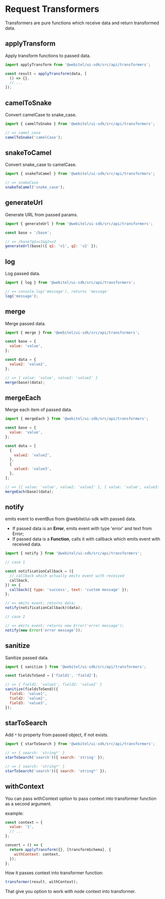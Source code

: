 # Request Transformers

Transformers are pure functions which receive data and return transformed data.

## applyTransform

Apply transform functions to passed data.

```js
import applyTransform from '@webitel/ui-sdk/src/api/transformers';

const result = applyTransform(data, [
  () => {},
  // ...
]);
```

## camelToSnake

Convert camelCase to snake_case.

```js
import { camelToSnake } from '@webitel/ui-sdk/src/api/transformers';

// => camel_case
camelToSnake('camelCase');
```

## snakeToCamel

Convert snake_case to camelCase.

```js
import { snakeToCamel } from '@webitel/ui-sdk/src/api/transformers';

// => snakeCase
snakeToCamel('snake_case');
```

## generateUrl

Generate URL from passed params.

```js
import { generateUrl } from '@webitel/ui-sdk/src/api/transformers';

const base = '/base';

// => /base?q1=v1&q2=v2
generateUrl(base)({ q1: 'v1', q2: 'v2' });
```

## log

Log passed data.

```js
import { log } from '@webitel/ui-sdk/src/api/transformers';

// => console.log('message'), returns 'message'
log('message');
```

## merge

Merge passed data.

```js
import { merge } from '@webitel/ui-sdk/src/api/transformers';

const base = {
  value: 'value',
};

const data = {
  value2: 'value2',
};

// => { value: 'value', value2: 'value2' }
merge(base)(data);
```

## mergeEach

Merge each item of passed data.

```js
import { mergeEach } from '@webitel/ui-sdk/src/api/transformers';

const base = {
  value: 'value',
};

const data = [
  {
    value2: 'value2',
  },
  {
    value3: 'value3',
  },
];

// => [{ value: 'value', value2: 'value2' }, { value: 'value', value3: 'value3' }]
mergeEach(base)(data);
```

## notify

emits event to eventBus from @webitel/ui-sdk with passed data.

- If passed data is an **Error**, emits event with type 'error' and text from Error;
- If passed data is a **Function**, calls it with callback which emits event with received data.

```js
import { notify } from '@webitel/ui-sdk/src/api/transformers';

// case 1

const notificationCallback = ({
  // callback which actually emits event with received
  callback,
}) => {
  callback({ type: 'success', text: 'custom message' });
};

// => emits event; returns data;
notify(notificationCallback)(data);

// case 2

// => emits event; returns new Error('error message');
notify(new Error('error message'));
```

## sanitize

Sanitize passed data.

```js
import { sanitize } from '@webitel/ui-sdk/src/api/transformers';

const fieldsToSend = ['field1', 'field2'];

// => { field1: 'value1', field2: 'value2' }
sanitize(fieldsToSend)({
  field1: 'value1',
  field2: 'value2',
  field3: 'value3',
});
```

## starToSearch

Add `*` to property from passed object, if not exists.

```js
import { starToSearch } from '@webitel/ui-sdk/src/api/transformers';

// => { search: 'string*' }
starToSearch('search')({ search: 'string' });

// => { search: 'string*' }
starToSearch('search')({ search: 'string*' });
```

## withContext

You can pass withContext option to pass context into transformer function as a second argument.

example:

```js
const context = {
  value: '1',
  // ...
};

convert = () => {
  return applyTransform({}, [transformSchema], {
    withContext: context,
  });
};
```

How it passes context into transformer function:

```js
transformer(result, withContext);
```

That give you option to work with node context into transformer.
